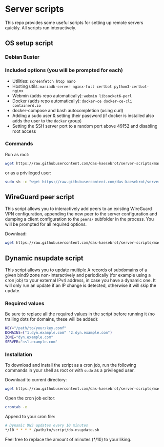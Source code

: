 # Server scripts
This repo provides some useful scripts for setting up remote servers quickly. All scripts run interactively.

## OS setup script
### Debian Buster

### Included options (you will be prompted for each)
- Utilities: `screenfetch htop nano`
- Hosting utils: `mariadb-server nginx-full certbot python3-certbot-nginx`
- Webmin (adds repo automatically): `webmin libsocket6-perl`
- Docker (adds repo automatically): `docker-ce docker-ce-cli containerd.io`
- docker-compose and bash autocompletion (using curl)
- Adding a sudo user & setting their password (if docker is installed also adds the user to the `docker` group)
- Setting the SSH server port to a random port above 49152 and disabling root access

### Commands
Run as root:
```bash
wget https://raw.githubusercontent.com/das-kaesebrot/server-scripts/master/buster/install.sh -O install-tmp.sh && chmod +x install-tmp.sh && ./install-tmp.sh && rm install-tmp.sh
```
or as a privileged user:
```bash
sudo sh -c "wget https://raw.githubusercontent.com/das-kaesebrot/server-scripts/master/buster/install.sh -O install-tmp.sh && chmod +x install-tmp.sh && ./install-tmp.sh && rm install-tmp.sh"
```

## WireGuard peer script
This script allows you to interactively add peers to an existing WireGuard VPN configuration, appending the new peer to the server configuration and dumping a client configuration to the `peers/` subfolder in the process.
You will be prompted for all required options.

Download:
```bash
wget https://raw.githubusercontent.com/das-kaesebrot/server-scripts/master/wireguard/add-peer-interactively.sh
```

## Dynamic nsupdate script
This script allows you to update multiple A records of subdomains of a given bind9 zone non-interactively and periodically (for example using a cron job) to your external IPv4 address, in case you have a dynamic one.
It will only run an update if an IP change is detected, otherwise it will skip the update.

### Required values
Be sure to replace all the required values in the script before running it (no trailing dots for domains, these will be added):
```bash
KEY="/path/to/your/key.conf"
DOMAINS=("1.dyn.example.com" "2.dyn.example.com")
ZONE="dyn.example.com"
SERVER="ns1.example.com"
```

### Installation
To download and install the script as a cron job, run the following commands in your shell as root or with `sudo` as a privileged user.

Download to current directory:
```bash
wget https://raw.githubusercontent.com/das-kaesebrot/server-scripts/master/nsupdate/do-nsupdate.sh
```
Open the cron job editor:
```bash
crontab -e
```
Append to your cron file:
```bash
# Dynamic DNS updates every 10 minutes
*/10 * * * * /path/to/script/do-nsupdate.sh
```
Feel free to replace the amount of minutes (*/10) to your liking.